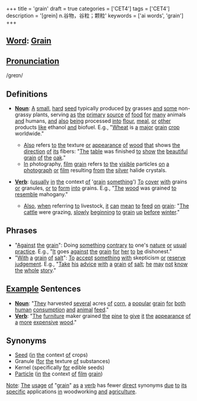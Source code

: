 +++
title = 'grain'
draft = true
categories = ['CET4']
tags = ['CET4']
description = '[grein] n.谷物，谷粒；颗粒'
keywords = ['ai words', 'grain']
+++

## [Word](/en/post/word/): [Grain](/en/post/grain/)

## [Pronunciation](/en/post/pronunciation/)
/ɡreɪn/

## Definitions
- **[Noun](/en/post/noun/)**: [A](/en/post/a/) [small](/en/post/small/), [hard](/en/post/hard/) [seed](/en/post/seed/) typically produced [by](/en/post/by/) grasses [and](/en/post/and/) [some](/en/post/some/) non-grassy plants, serving [as](/en/post/as/) [the](/en/post/the/) [primary](/en/post/primary/) [source](/en/post/source/) [of](/en/post/of/) [food](/en/post/food/) [for](/en/post/for/) [many](/en/post/many/) animals [and](/en/post/and/) humans, [and](/en/post/and/) [also](/en/post/also/) [being](/en/post/being/) processed [into](/en/post/into/) [flour](/en/post/flour/), [meal](/en/post/meal/), [or](/en/post/or/) [other](/en/post/other/) products [like](/en/post/like/) ethanol [and](/en/post/and/) biofuel. E.g., "[Wheat](/en/post/wheat/) is [a](/en/post/a/) [major](/en/post/major/) [grain](/en/post/grain/) [crop](/en/post/crop/) worldwide."
  - [Also](/en/post/also/) refers [to](/en/post/to/) [the](/en/post/the/) texture [or](/en/post/or/) [appearance](/en/post/appearance/) [of](/en/post/of/) [wood](/en/post/wood/) [that](/en/post/that/) shows [the](/en/post/the/) [direction](/en/post/direction/) [of](/en/post/of/) [its](/en/post/its/) fibers: "[The](/en/post/the/) [table](/en/post/table/) was finished [to](/en/post/to/) [show](/en/post/show/) [the](/en/post/the/) [beautiful](/en/post/beautiful/) [grain](/en/post/grain/) [of](/en/post/of/) [the](/en/post/the/) [oak](/en/post/oak/)."
  - [In](/en/post/in/) photography, [film](/en/post/film/) [grain](/en/post/grain/) refers [to](/en/post/to/) [the](/en/post/the/) [visible](/en/post/visible/) particles [on](/en/post/on/) [a](/en/post/a/) [photograph](/en/post/photograph/) [or](/en/post/or/) [film](/en/post/film/) resulting [from](/en/post/from/) [the](/en/post/the/) [silver](/en/post/silver/) halide crystals.
  
- **[Verb](/en/post/verb/)**: ([usually](/en/post/usually/) [in](/en/post/in/) [the](/en/post/the/) context [of](/en/post/of/) '[grain](/en/post/grain/) [something](/en/post/something/)') [To](/en/post/to/) [cover](/en/post/cover/) [with](/en/post/with/) grains [or](/en/post/or/) granules, [or](/en/post/or/) [to](/en/post/to/) [form](/en/post/form/) [into](/en/post/into/) grains. E.g., "[The](/en/post/the/) [wood](/en/post/wood/) was grained [to](/en/post/to/) [resemble](/en/post/resemble/) mahogany."
  - [Also](/en/post/also/), [when](/en/post/when/) referring [to](/en/post/to/) livestock, [it](/en/post/it/) [can](/en/post/can/) [mean](/en/post/mean/) [to](/en/post/to/) [feed](/en/post/feed/) [on](/en/post/on/) [grain](/en/post/grain/): "[The](/en/post/the/) [cattle](/en/post/cattle/) were grazing, [slowly](/en/post/slowly/) [beginning](/en/post/beginning/) [to](/en/post/to/) [grain](/en/post/grain/) [up](/en/post/up/) [before](/en/post/before/) [winter](/en/post/winter/)."

## Phrases
- "[Against](/en/post/against/) [the](/en/post/the/) [grain](/en/post/grain/)": Doing [something](/en/post/something/) [contrary](/en/post/contrary/) [to](/en/post/to/) one's [nature](/en/post/nature/) [or](/en/post/or/) [usual](/en/post/usual/) [practice](/en/post/practice/). E.g., "[It](/en/post/it/) goes [against](/en/post/against/) [the](/en/post/the/) [grain](/en/post/grain/) [for](/en/post/for/) [her](/en/post/her/) [to](/en/post/to/) [be](/en/post/be/) dishonest."
- "[With](/en/post/with/) [a](/en/post/a/) [grain](/en/post/grain/) [of](/en/post/of/) [salt](/en/post/salt/)": [To](/en/post/to/) [accept](/en/post/accept/) [something](/en/post/something/) [with](/en/post/with/) skepticism [or](/en/post/or/) [reserve](/en/post/reserve/) [judgement](/en/post/judgement/). E.g., "[Take](/en/post/take/) [his](/en/post/his/) [advice](/en/post/advice/) [with](/en/post/with/) [a](/en/post/a/) [grain](/en/post/grain/) [of](/en/post/of/) [salt](/en/post/salt/); [he](/en/post/he/) [may](/en/post/may/) [not](/en/post/not/) [know](/en/post/know/) [the](/en/post/the/) [whole](/en/post/whole/) [story](/en/post/story/)."

## [Example](/en/post/example/) Sentences
- **[Noun](/en/post/noun/)**: "[They](/en/post/they/) harvested [several](/en/post/several/) acres [of](/en/post/of/) [corn](/en/post/corn/), [a](/en/post/a/) [popular](/en/post/popular/) [grain](/en/post/grain/) [for](/en/post/for/) [both](/en/post/both/) [human](/en/post/human/) [consumption](/en/post/consumption/) [and](/en/post/and/) [animal](/en/post/animal/) [feed](/en/post/feed/)."
- **[Verb](/en/post/verb/)**: "[The](/en/post/the/) [furniture](/en/post/furniture/) maker grained [the](/en/post/the/) [pine](/en/post/pine/) [to](/en/post/to/) [give](/en/post/give/) [it](/en/post/it/) [the](/en/post/the/) [appearance](/en/post/appearance/) [of](/en/post/of/) [a](/en/post/a/) [more](/en/post/more/) [expensive](/en/post/expensive/) [wood](/en/post/wood/)."

## Synonyms
- [Seed](/en/post/seed/) ([in](/en/post/in/) [the](/en/post/the/) context [of](/en/post/of/) crops)
- Granule ([for](/en/post/for/) [the](/en/post/the/) texture [of](/en/post/of/) substances)
- Kernel (specifically [for](/en/post/for/) edible seeds)
- [Particle](/en/post/particle/) ([in](/en/post/in/) [the](/en/post/the/) context [of](/en/post/of/) [film](/en/post/film/) [grain](/en/post/grain/)) 

[Note](/en/post/note/): [The](/en/post/the/) [usage](/en/post/usage/) [of](/en/post/of/) "[grain](/en/post/grain/)" [as](/en/post/as/) [a](/en/post/a/) [verb](/en/post/verb/) has fewer [direct](/en/post/direct/) synonyms [due](/en/post/due/) [to](/en/post/to/) [its](/en/post/its/) [specific](/en/post/specific/) applications [in](/en/post/in/) woodworking [and](/en/post/and/) [agriculture](/en/post/agriculture/).
